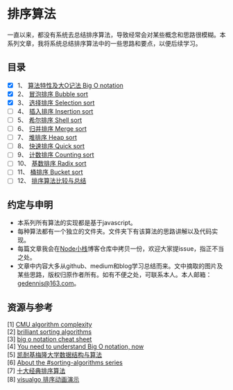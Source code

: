 # 排序算法 
一直以来，都没有系统去总结排序算法，导致经常会对某些概念和思路很模糊。本系列文章，我将系统总结排序算法中的一些思路和要点，以便后续学习。 

## 目录
- [x] 1、 [算法特性及大O记法 Big O notation](1.big_O_nation/)  
- [x] 2、 [冒泡排序 Bubble sort](2.BubbleSort/)  
- [x] 3、 [选择排序 Selection sort](3.SelectionSort/)  
- [ ] 4、 [插入排序 Insertion sort](4.InsertionSort/)  
- [ ] 5、 [希尔排序 Shell sort](5.ShellSort/)  
- [ ] 6、 [归并排序 Merge sort](6.MergeSort/)  
- [ ] 7、 [堆排序 Heap sort](7.HeapSort/)  
- [ ] 8、 [快速排序 Quick sort](8.QuickSort/)  
- [ ] 9、 [计数排序 Counting sort](9.CountingSort/)  
- [ ] 10、 [基数排序 Radix sort](10.RadixSort/)  
- [ ] 11、 [桶排序 Bucket sort](11.BucketSort/)  
- [ ] 12、 [排序算法比较与总结](12.Summary/)  

## 约定与申明
- 本系列所有算法的实现都是基于javascript。
- 每种算法都有一个独立的文件夹。文件夹下有该算法的思路讲解以及代码实现。
- 每篇文章我会在[Node小栈](https://github.com/gedennis/node-tribe-blog)博客仓库中拷贝一份，欢迎大家提issue，指正不当之处。
- 文章中内容大多从github、medium和blog学习总结而来。文中摘取的图片及某些思路，版权归原作者所有。如有不便之处，可联系本人。本人邮箱：gedennis@163.com。

## 资源与参考

[1] [CMU algorithm complexity](https://www.cs.cmu.edu/~adamchik/15-121/lectures/Algorithmic%20Complexity/complexity.html)  
[2] [brilliant sorting algorithms](https://brilliant.org/wiki/sorting-algorithms/)  
[3] [big o notation cheat sheet](http://bigocheatsheet.com/)  
[4] [You need to understand Big O notation, now](https://hackernoon.com/you-need-to-understand-big-o-notation-now-4ada3d2ec93a)  
[5] [凯耐基梅隆大学数据结构与算法](https://www.cs.cmu.edu/~adamchik/15-121/lectures/)  
[6] [About the #sorting-algorithms series](http://blog.benoitvallon.com/sorting-algorithms-in-javascript/sorting-algorithms-in-javascript/)  
[7] [十大经典排序算法](https://github.com/hustcc/JS-Sorting-Algorithm)  
[8] [visualgo 排序动画演示](https://visualgo.net/zh/sorting?slide=1)
